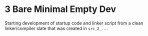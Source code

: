 # 3 Bare Minimal Empty Dev
Starting development of startup code and linker script from a clean linker/compiler slate that was created in `src_2_...`
